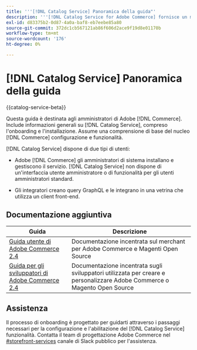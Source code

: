 ```yaml
---
title: '''[!DNL Catalog Service] Panoramica della guida"'
description: '''[!DNL Catalog Service for Adobe Commerce] fornisce un modo per recuperare il contenuto delle pagine di visualizzazione dei prodotti e delle pagine di elenco dei prodotti più velocemente rispetto alle query native di Adobe Commerce GraphQL."'
exl-id: d83375b2-0d87-4a0a-baf8-eb7eebe85a80
source-git-commit: 372dc1cb567121ab86f606d2ace9f19d8e01170b
workflow-type: tm+mt
source-wordcount: '176'
ht-degree: 0%

---
```


# [!DNL Catalog Service] Panoramica della guida

{{catalog-service-beta}}

Questa guida è destinata agli amministratori di Adobe [!DNL Commerce]. Include informazioni generali su [!DNL Catalog Service], compreso l&#39;onboarding e l&#39;installazione. Assume una comprensione di base del nucleo [!DNL Commerce] configurazione e funzionalità.

[!DNL Catalog Service] dispone di due tipi di utenti:

* Adobe [!DNL Commerce] gli amministratori di sistema installano e gestiscono il servizio. [!DNL Catalog Service] non dispone di un&#39;interfaccia utente amministratore o di funzionalità per gli utenti amministratori standard.

* Gli integratori creano query GraphQL e le integrano in una vetrina che utilizza un client front-end.

## Documentazione aggiuntiva

| Guida | Descrizione |
|------ | ----------- |
| [Guida utente di Adobe Commerce 2.4](https://docs.magento.com/user-guide/) | Documentazione incentrata sul merchant per Adobe Commerce e Magenti Open Source |
| [Guida per gli sviluppatori di Adobe Commerce 2.4](https://devdocs.magento.com/) | Documentazione incentrata sugli sviluppatori utilizzata per creare e personalizzare Adobe Commerce o Magento Open Source |

## Assistenza

Il processo di onboarding è progettato per guidarti attraverso i passaggi necessari per la configurazione e l&#39;abilitazione del [!DNL Catalog Service] funzionalità. Contatta il team di progettazione Adobe Commerce nel [#storefront-services](https://magentocommeng.slack.com/archives/C03HVPG8RS4) canale di Slack pubblico per l&#39;assistenza.
